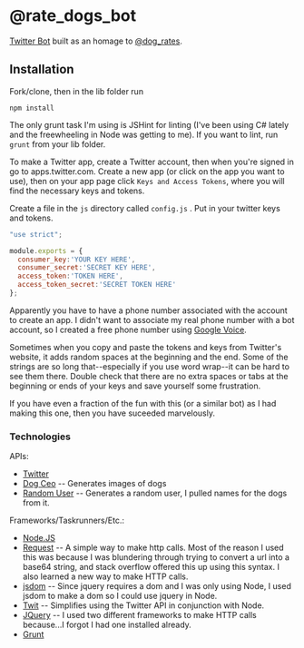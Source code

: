 # @rate_dogs_bot

[Twitter Bot](https://twitter.com/dog_rates_bot) built as an homage to [@dog_rates](https://twitter.com/dog_rates).

## Installation

Fork/clone, then in the lib folder run

```
npm install
```

The only grunt task I'm using is JSHint for linting (I've been using C# lately and the freewheeling in Node was getting to me). If you want to lint, run ```grunt``` from your lib folder.

To make a Twitter app, create a Twitter account, then when you're signed in go to apps.twitter.com. Create a new app (or click on the app you want to use), then on your app page click ```Keys and Access Tokens```, where you will find the necessary keys and tokens.

Create a file in the ```js``` directory called ```config.js``` . Put in your twitter keys and tokens.

```javascript
"use strict";

module.exports = {
  consumer_key:'YOUR KEY HERE',
  consumer_secret:'SECRET KEY HERE',
  access_token:'TOKEN HERE',
  access_token_secret:'SECRET TOKEN HERE'
};

```

Apparently you have to have a phone number associated with the account to create an app. I didn't want to associate my real phone number with a bot account, so I created a free phone number using [Google Voice](https://voice.google.com/).

Sometimes when you copy and paste the tokens and keys from Twitter's website, it adds random spaces at the beginning and the end. Some of the strings are so long that--especially if you use word wrap--it can be hard to see them there. Double check that there are no extra spaces or tabs at the beginning or ends of your keys and save yourself some frustration.

If you have even a fraction of the fun with this (or a similar bot) as I had making this one, then you have suceeded marvelously.

### Technologies

APIs:

 * [Twitter](dev.twitter.com)
 * [Dog Ceo](https://dog.ceo/dog-api/ ) -- Generates images of dogs
 * [Random User](https://randomuser.me/ ) -- Generates a random user, I pulled names for the dogs from it.

Frameworks/Taskrunners/Etc.:

 * [Node.JS](https://nodejs.org/en/)
 * [Request](https://github.com/request/request) -- A simple way to make http calls. Most of the reason I used this was because I was blundering through trying to convert a url into a base64 string, and stack overflow offered this up using this syntax. I also learned a new way to make HTTP calls.
 * [jsdom](https://github.com/tmpvar/jsdom) -- Since jquery requires a dom and I was only using Node, I used jsdom to make a dom so I could use jquery in Node.
 * [Twit](https://github.com/ttezel/twit) -- Simplifies using the Twitter API in conjunction with Node.
 * [JQuery](https://jquery.com/) -- I used two different frameworks to make HTTP calls because...I forgot I had one installed already.
 * [Grunt](https://gruntjs.com/)
